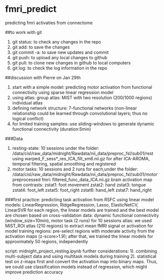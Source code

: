# fmri_predict
predicting fmri activaties from connectome

##to work with git
1) git status: to check any changes in the repo
2) git add: to save the changes
3) git commit -a: to save new updates and commit
4) git push: to upload any local changes to github
5) git pull: to clone new changes in github to local computers
6) git log: to check the log information in the repo


##discussion with Pierre on Jan 29th
1) start with a simple model: predicting motor activation from functional connectivity using sparse linear regression model 
2) using atlas: 
      group atlas: MIST with two resolution (200/1000 regions)
      individual atlas
3) defining network structure: 7-functional networks (non-linear relationship could be learned through convolutional layers; thus no logical conflict)
4) for limited training samples: use sliding-windows to generate dynamic functional connectivity (duration:5min)

###Data
1) resting-state: 10 sessions under the folder: /data/cisl/raw_data/midnight/Rawdata/nii_data/preproc_fsl/sub01/rest
using warped_F_sess*_res_ICA_filt_sm6.nii.gz for after ICA-AROMA, temporal filtering, spatial smoothing and registered
2) motor tasks: 10 sessions and 2 runs for each,under the folder: /data/cisl/raw_data/midnight/Rawdata/nii_data/preproc_fsl/sub01/motor
  preprocessed fmri: filtered_func_data_ICA.nii.gz
  brain activation map from contrasts:
  zstat1: foot movement 
  zstat2: hand 
  zstat3: tongue 
  zstat4: foot_left 
  zstat5: foot_right 
  zstat6: hand_left 
  zstat7: hand_right

###first practice: predicting task activation from RSFC using linear model
models: LinearRegression, RidgeRegression, Lasso, ElasticNetCV, LinearSVR 
    for each region, the linear models are trained and the best model are chosen based on cross-validation
data: dynamic functional connectivity (window_size=10min), motor task (2 runs) for 10 sessions
atlas: we used MIST_ROI atlas (210 regions) to extract mean fMRI signal or activation for model training
regions: pre-select regions with moderate activity from the activation maps (z-score>1.9); 
         after that, we trained the linear models for approximately 50 regions, independently

script: midnight_project_resting.ipynb
further considerations: 
      1). combining multi-subject data and using multitask models during training
      2). statistical test on z-maps first and convert the activation map into binary maps. Thus, we could use classification models instead of regression, which might improve prediction accuracy

